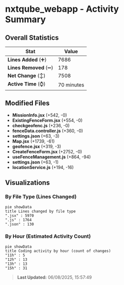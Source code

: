 # nxtqube_webapp - Activity Summary 

## Overall Statistics

| Stat                   | Value                                                             |
| ---------------------- | ----------------------------------------------------------------- |
| **Lines Added** (➕)   | 7686                                          |
| **Lines Removed** (➖) | 178                                        |
| **Net Change** (↕)    | 7508                |
| **Active Time** (⌚)   | 70 minutes |


## Modified Files
- **MissionInfo.jsx** (+542, -0)
- **ExistingFenceForm.jsx** (+554, -0)
- **checkgeofenc.js** (+236, -0)
- **fenceData.controller.js** (+360, -0)
- **settings.json** (+63, -3)
- **Map.jsx** (+1739, -61)
- **geofence.jsx** (+319, -3)
- **CreateFenceForm.jsx** (+2752, -0)
- **useFenceManagement.js** (+864, -94)
- **settings.json** (+63, -1)
- **locationService.js** (+194, -16)

## Visualizations

### By File Type (Lines Changed)

```mermaid
pie showData
title Lines changed by file type
".jsx" : 5970
".js" : 1764
".json" : 130
```

### By Hour (Estimated Activity Count)

```mermaid
pie showData
title Coding activity by hour (count of changes)
"11h" : 5
"12h" : 13
"13h" : 13
"15h" : 31
```


> **Last Updated:** 06/08/2025, 15:57:49